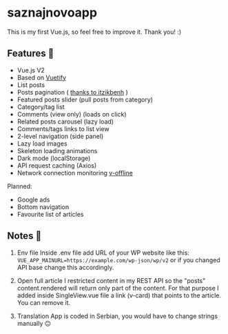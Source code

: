 # saznajnovoapp
This is my first Vue.js, so feel free to improve it. Thank you! :)

## Features :cake:
- Vue.js V2
- Based on [Vuetify](https://vuetifyjs.com/)
- List posts
- Posts pagination ( [thanks to itzikbenh](https://gist.github.com/itzikbenh/90918f44b3f871d206e6f5dddaabcc49) )
- Featured posts slider (pull posts from category)
- Category/tag list
- Comments (view only) (loads on click)
- Related posts carousel (lazy load)
- Comments/tags links to list view
- 2-level navigation (side panel)
- Lazy load images
- Skeleton loading animations
- Dark mode (localStorage)
- API request caching (Axios)
- Network connection monitoring [v-offline](https://www.npmjs.com/package/v-offline)

Planned:
- Google ads
- Bottom navigation
- Favourite list of articles

## Notes :thought_balloon:
1) Env file
Inside .env file add URL of your WP website like this:
```VUE_APP_MAINURL=https://example.com/wp-json/wp/v2```
or if you changed API base change this accordingly.

2) Open full article
I restricted content in my REST API so the "posts" content.rendered will return only part of the content. For that purpose I added inside SingleView.vue file a link (v-card) that points to the article. You can remove it.

3) Translation
App is coded in Serbian, you would have to change strings manually :neutral_face:
